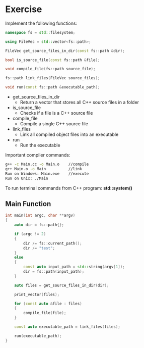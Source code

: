 # Exercise

Implement the following functions:

```cpp
namespace fs = std::filesystem;

using FileVec = std::vector<fs::path>;

FileVec get_source_files_in_dir(const fs::path &dir);

bool is_source_file(const fs::path &file);

void compile_file(fs::path source_file);

fs::path link_files(FileVec source_files);

void run(const fs::path &executable_path);
```

- get_source_files_in_dir
  - Return a vector that stores all C++ source files in a folder
- is_source_file
  - Checks if a file is a C++ source file
- compile_file
  - Compile a single C++ source file
- link_files
  - Link all compiled object files into an executable
- run
  - Run the executable

Important compiler commands:

```bash
g++ -c Main.cc -o Main.o    //compile
g++ Main.o -o Main          //link
Run on Windows: Main.exe    //execute
Run on Unix: ./Main
```

To run terminal commands from C++ program: **std::system()**

## Main Function

```cpp
int main(int argc, char **argv)
{
    auto dir = fs::path{};

    if (argc != 2)
    {
        dir /= fs::current_path();
        dir /= "test";
    }
    else
    {
        const auto input_path = std::string(argv[1]);
        dir = fs::path(input_path);
    }

    auto files = get_source_files_in_dir(dir);

    print_vector(files);

    for (const auto &file : files)
    {
        compile_file(file);
    }

    const auto executable_path = link_files(files);

    run(executable_path);
}
```
